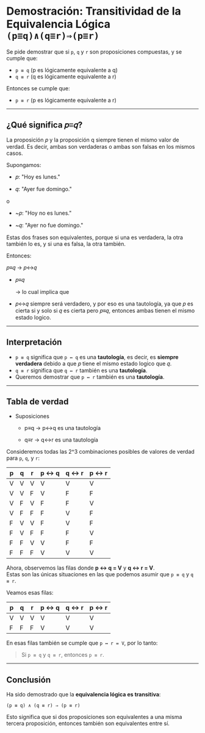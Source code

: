 
# Demostración: Transitividad de la Equivalencia Lógica `(p≡q)∧(q≡r)⇒(p≡r)`


Se pide demostrar que si `p`, `q` y `r` son proposiciones compuestas, y se cumple que:

- `p ≡ q` (p es lógicamente equivalente a q)
- `q ≡ r` (q es lógicamente equivalente a r)

Entonces se cumple que:

- `p ≡ r` (p es lógicamente equivalente a r)

---
## ¿Qué significa 𝑝≡𝑞?

La proposición 𝑝 y la proposición q siempre tienen el mismo valor de verdad.
Es decir, ambas son verdaderas o ambas son falsas en los mismos casos.

Supongamos:

- 𝑝: "Hoy es lunes."

- 𝑞: "Ayer fue domingo."

o 

- ~𝑝: "Hoy no es lunes."

- ~𝑞: "Ayer no fue domingo."

Estas dos frases son equivalentes, porque si una es verdadera, la otra también lo es, y si una es falsa, la otra también.

Entonces:

𝑝≡𝑞 → 𝑝↔𝑞

- 𝑝≡𝑞

    → lo cual implica que

- 𝑝↔𝑞 siempre será verdadero, y por eso es una tautología, ya que 𝑝 es cierta si y solo si 𝑞 es cierta pero 𝑝≡𝑞, entonces ambas tienen el mismo estado logico.
---

## Interpretación

- `p ≡ q` significa que `p ↔ q` es una **tautología**, es decir, es **siempre verdadera** debido a que 𝑝 tiene el mismo estado logico que 𝑞.
- `q ≡ r` significa que `q ↔ r` también es una **tautología**.
- Queremos demostrar que `p ↔ r` también es una **tautología**.

---

## Tabla de verdad

- Suposiciones

  - p≡q → p↔q es una tautología

  - q≡r → q↔r es una tautología

Consideremos todas las 2^3 combinaciones posibles de valores de verdad para `p`, `q`, y `r`:

| p | q | r | p ↔ q | q ↔ r | p ↔ r |
|---|---|---|--------|--------|--------|
| V | V | V |   V    |   V    |   V    |
| V | V | F |   V    |   F    |   F    |
| V | F | V |   F    |   F    |   V    |
| V | F | F |   F    |   V    |   F    |
| F | V | V |   F    |   V    |   F    |
| F | V | F |   F    |   F    |   V    |
| F | F | V |   V    |   F    |   F    |
| F | F | F |   V    |   V    |   V    |

Ahora, observemos las filas donde **p ↔ q = V** y **q ↔ r = V**.  
Estas son las únicas situaciones en las que podemos asumir que `p ≡ q` y `q ≡ r`.

Veamos esas filas:

| p | q | r | p ↔ q | q ↔ r | p ↔ r |
|---|---|---|--------|--------|--------|
| V | V | V |   V    |   V    |   V    |
| F | F | F |   V    |   V    |   V    |

En esas filas también se cumple que `p ↔ r = V`, por lo tanto:

> Si `p ≡ q` y `q ≡ r`, entonces `p ≡ r`.

---

## Conclusión

Ha sido demostrado que la **equivalencia lógica es transitiva**:

```
(p ≡ q) ∧ (q ≡ r) ⇒ (p ≡ r)
```

Esto significa que si dos proposiciones son equivalentes a una misma tercera proposición, entonces también son equivalentes entre sí.
